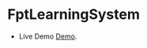 # FptLearningSystem

- Live Demo <a href="https://fptlearningsystem.azurewebsites.net/" target="_blank">Demo</a>.
